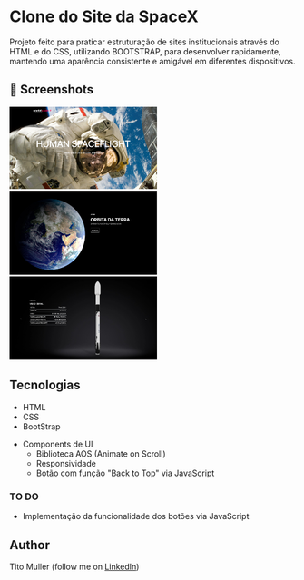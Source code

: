# Clone do Site da SpaceX
Projeto feito para praticar estruturação de sites institucionais através do HTML e do CSS, utilizando BOOTSTRAP, para desenvolver rapidamente, mantendo uma aparência consistente e amigável em diferentes dispositivos.

## :camera_flash: Screenshots
<!-- You can add more screenshots here if you like -->
<img src="/printsGitHub/SpaceXClone1.png" width="260">&emsp;<img src="/printsGitHub/SpaceXClone2.png" width="260">&emsp;<img src="/printsGitHub/SpaceXClone3.png" width="260">

## Tecnologias
* HTML
* CSS
* BootStrap

- Components de UI
    - Biblioteca AOS (Animate on Scroll) 
    - Responsividade
    - Botão com função "Back to Top" via JavaScript

### TO DO
- Implementação da funcionalidade dos botões via JavaScript

## Author
Tito Muller (follow me on [LinkedIn](https://www.linkedin.com/in/joao-vittor-muller-99142b13a/))
